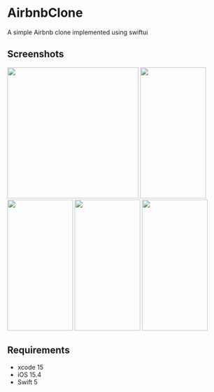 # AirbnbClone
A simple Airbnb clone implemented using swiftui
## Screenshots
<Img with=150 height=300 src="https://github.com/omarthamri/AirbnbClone/assets/39087448/2f57ffb2-55cf-4b0e-9de4-5e13cea43a59"> <Img width=150 height=300 src="https://github.com/omarthamri/AirbnbClone/assets/39087448/db532ffe-b513-4097-84db-afc05e8870dd"> <Img width=150 height=300 src = "https://github.com/omarthamri/AirbnbClone/assets/39087448/523bc8ec-0c08-4300-96aa-ef29f8ae126d"> <Img width=150 height=300 src ="https://github.com/omarthamri/AirbnbClone/assets/39087448/49650274-ec10-4418-836d-73ce60db88a5"> <Img width=150 height=300 src="https://github.com/omarthamri/AirbnbClone/assets/39087448/8e6dadae-6e63-4f4a-8bde-91a3035d2a6a">
## Requirements
* xcode 15
* iOS 15.4
* Swift 5
